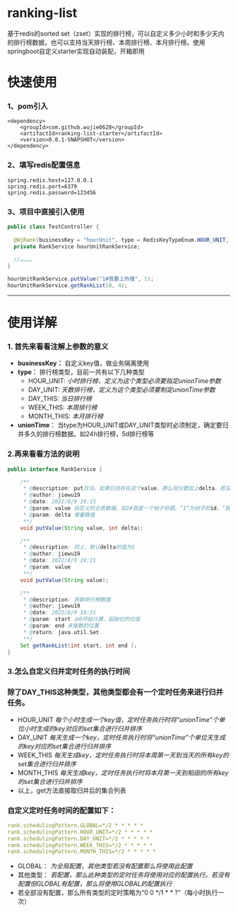 # ranking-list
基于redis的sorted set（zset）实现的排行榜，可以自定义多少小时和多少天内的排行榜数据，也可以支持当天排行榜、本周排行榜、本月排行榜。使用springboot自定义starter实现自动装配，开箱即用

# 快速使用
### 1、pom引入
```
<dependency>
    <groupId>com.github.wujie0628</groupId>
    <artifactId>ranking-list-starter</artifactId>
    <version>0.0.1-SNAPSHOT</version>
</dependency>
```

### 2、填写redis配置信息
```
spring.redis.host=127.0.0.1
spring.redis.port=6379
spring.redis.password=123456
```  
### 3、项目中直接引入使用
```java
public class TestController {
    
  @WjRank(businessKey = "hourUnit", type = RedisKeyTypeEnum.HOUR_UNIT, unionTime = 3)
  private RankService hourUnitRankService;
  
  //…………
}
```
```java
hourUnitRankService.putValue("1#我要上热搜", 1);
hourUnitRankService.getRankList(0, 4);
```
------
# 使用详解
### 1. 首先来看看注解上参数的意义
* **businessKey：** 自定义key值，做业务隔离使用
* **type**： 排行榜类型，目前一共有以下几种类型
    * HOUR_UNIT: *小时排行榜，定义为这个类型必须要指定unionTime参数*
    * DAY_UNIT: *天数排行榜，定义为这个类型必须要制定unionTime参数*
    * DAY_THIS: *当日排行榜*
    * WEEK_THIS: *本周排行榜*
    * MONTH_THIS: *本月排行榜*
* **unionTime**： 当type为HOUR_UNIT或DAY_UNIT类型时必须制定，确定要归并多久的排行榜数据。如24h排行榜，5d排行榜等
### 2.再来看看方法的说明
```java
public interface RankService {

    /**
     * @description: put方法。如果已经存在这个value，那么将分数加上delta。若没有，则创建后将分值设为delta的值
     * @author: jiewu19
     * @date: 2022/8/9 19:15
     * @param: value 自定义的业务数据。如1#我是一个帖子标题。“1”为帖子的id，“我是一个帖子标题”为页面显示的文本
     * @param: delta 增量数值
     **/
    void putValue(String value, int delta);

    /**
     * @description: 同上，默认delta的值为1
     * @author: jiewu19
     * @date: 2022/8/9 19:21
     * @param: value
     **/
    void putValue(String value);

    /**
     * @description: 获取排行榜数据
     * @author: jiewu19
     * @date: 2022/8/9 19:21
     * @param: start 从0开始计算，起始位的位值
     * @param: end 末尾数的位置
     * @return: java.util.Set
     **/
    Set getRankList(int start, int end );
}
```
### 3.怎么自定义归并定时任务的执行时间
### 除了DAY_THIS这种类型，其他类型都会有一个定时任务来进行归并任务。
* HOUR_UNIT *每个小时生成一个key值，定时任务执行时将“unionTime”个单位小时生成的key对应的set集合进行归并排序*
* DAY_UNIT *每天生成一个key，定时任务执行时将“unionTime”个单位天生成的key对应的set集合进行归并排序*
* WEEK_THIS *每天生成key，定时任务执行时将本周第一天到当天的所有key的set集合进行归并排序*
* MONTH_THIS *每天生成key，定时任务执行时将本月第一天到稻田的所有key的set集合进行归并排序*
* 以上，get方法直接取归并后的集合列表
### 自定义定时任务时间的配置如下：
```yaml
rank.schedulingPattern.GLOBAL=*/2 * * * * *
rank.schedulingPattern.HOUR_UNIT=*/2 * * * * *
rank.schedulingPattern.DAY_UNIT=*/2 * * * * *
rank.schedulingPattern.WEEK_THIS=*/2 * * * * *
rank.schedulingPattern.MONTH_THIS=*/2 * * * * *
```
* GLOBAL： *为全局配置，其他类型若没有配置那么将使用此配置*
* 其他类型： *若配置，那么此种类型的定时任务将使用对应的配置执行。若没有配置但GLOBAL有配置，那么将使用GLOBAL的配置执行*
* 若全部没有配置，那么所有类型的定时策略为“0 0 */1 * * ?”（每小时执行一次）